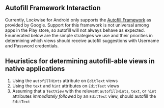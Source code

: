 ## Autofill Framework Interaction

Currently, Lockwise for Android only supports the [Autofill Framework](https://developer.android.com/guide/topics/text/autofill.html) as provided by Google. Support for this framework is not universal among apps in the Play store, so autofill will not always behave as expected. Enumerated below are the simple strategies we use and their priorities in determining which views should receive autofill suggestions with Username and Password credentials.

## Heuristics for determining autofill-able views in native applications

1. Using the `autofillHints` attribute on `EditText` views
2. Using the `text` and `hint` attributes on `EditText` views
3. Assuming that a `TextView` with the relevant `autofillHints`, `text`, or `hint` attributes _immediately followed_ by an `EditText` view, should autofill the `EditText`
